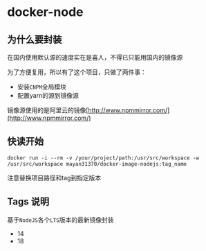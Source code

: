 # docker-node

## 为什么要封装
在国内使用默认源的速度实在是喜人，不得已只能用国内的镜像源

为了方便复用，所以有了这个项目，只做了两件事：
- 安装`CNPM`全局模块
- 配置yarn的源到镜像源

镜像源使用的是阿里云的镜像[http://www.npmmirror.com/](http://www.npmmirror.com/)

## 快读开始
```shell
docker run -i --rm -v /your/project/path:/usr/src/workspace -w /usr/src/workspace mayan31370/docker-image-nodejs:tag_name
```
注意替换项目路径和tag到指定版本

## Tags 说明
基于`NodeJS`各个`LTS`版本的最新镜像封装
- 14
- 18
